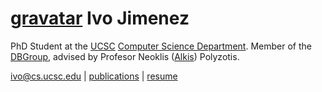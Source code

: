 [gravatar][g] Ivo Jimenez
===========

PhD Student at the [UCSC][uc] [Computer Science Department][cs]. Member of the [DBGroup][db], 
advised by Profesor Neoklis ([Alkis][al]) Polyzotis.

<ivo@cs.ucsc.edu> | [publications][p] | [resume][r]

[uc]: http://ucsc.edu
[cs]: http://cs.ucsc.edu
[db]: http://cs.ucsc.edu
[al]: http://cs.ucsc.edu/~alkis
[g]:  http://www.gravatar.com/avatar/8c24ad59f0873ee34968fa326fc2d8a8.png
[r]:  /cv.pdf
[p]:  http://www.informatik.uni-trier.de/~ley/db/indices/a-tree/j/Jimenez:Ivo.html
